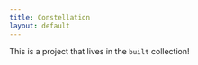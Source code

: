```yaml
---
title: Constellation
layout: default
---
```


This is a project that lives in the `built` collection!